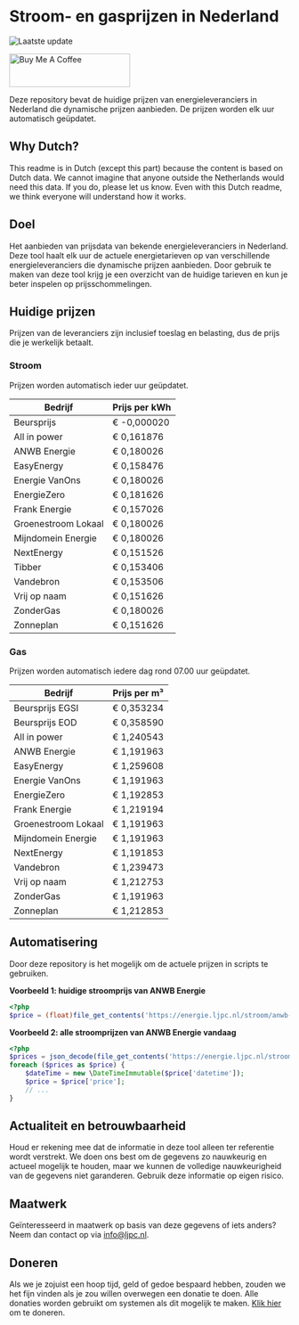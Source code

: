 # Stroom- en gasprijzen in Nederland

![Laatste update](https://img.shields.io/badge/laatste%20update-2024--08--24%2010%3A00%20CET-brightgreen)

<a href="https://www.buymeacoffee.com/Lars-" target="_blank"><img src="https://cdn.buymeacoffee.com/buttons/v2/default-orange.png" alt="Buy Me A Coffee" height="60" style="height: 60px !important;width: 217px !important;" ></a>

Deze repository bevat de huidige prijzen van energieleveranciers in Nederland die dynamische prijzen aanbieden. De prijzen worden elk uur automatisch geüpdatet.

## Why Dutch?

This readme is in Dutch (except this part) because the content is based on Dutch data. We cannot imagine that anyone outside the Netherlands would need this data. If you do, please let us know. Even with this Dutch readme, we think
everyone will understand how it works.

## Doel

Het aanbieden van prijsdata van bekende energieleveranciers in Nederland. Deze tool haalt elk uur de actuele energietarieven op van verschillende energieleveranciers die dynamische prijzen aanbieden. Door gebruik te maken van deze tool
krijg je een overzicht van de huidige tarieven en kun je beter inspelen op prijsschommelingen.

## Huidige prijzen

Prijzen van de leveranciers zijn inclusief toeslag en belasting, dus de prijs die je werkelijk betaalt.

### Stroom

Prijzen worden automatisch ieder uur geüpdatet.

 Bedrijf | Prijs per kWh 
---------|---------------
Beursprijs | € -0,000020
All in power | € 0,161876
ANWB Energie | € 0,180026
EasyEnergy | € 0,158476
Energie VanOns | € 0,180026
EnergieZero | € 0,181626
Frank Energie | € 0,157026
Groenestroom Lokaal | € 0,180026
Mijndomein Energie | € 0,180026
NextEnergy | € 0,151526
Tibber | € 0,153406
Vandebron | € 0,153506
Vrij op naam | € 0,151626
ZonderGas | € 0,180026
Zonneplan | € 0,151626


### Gas

Prijzen worden automatisch iedere dag rond 07.00 uur geüpdatet.

 Bedrijf | Prijs per m³ 
---------|--------------
Beursprijs EGSI | € 0,353234
Beursprijs EOD | € 0,358590
All in power | € 1,240543
ANWB Energie | € 1,191963
EasyEnergy | € 1,259608
Energie VanOns | € 1,191963
EnergieZero | € 1,192853
Frank Energie | € 1,219194
Groenestroom Lokaal | € 1,191963
Mijndomein Energie | € 1,191963
NextEnergy | € 1,191853
Vandebron | € 1,239473
Vrij op naam | € 1,212753
ZonderGas | € 1,191963
Zonneplan | € 1,212853


## Automatisering

Door deze repository is het mogelijk om de actuele prijzen in scripts te gebruiken.

**Voorbeeld 1: huidige stroomprijs van ANWB Energie**

```php
<?php
$price = (float)file_get_contents('https://energie.ljpc.nl/stroom/anwb-energie-nu.txt');

```

**Voorbeeld 2: alle stroomprijzen van ANWB Energie vandaag**

```php
<?php
$prices = json_decode(file_get_contents('https://energie.ljpc.nl/stroom/all-in-power-vandaag.json'),true);
foreach ($prices as $price) {
    $dateTime = new \DateTimeImmutable($price['datetime']);
    $price = $price['price'];
    // ...
}
```

## Actualiteit en betrouwbaarheid

Houd er rekening mee dat de informatie in deze tool alleen ter referentie wordt verstrekt. We doen ons best om de gegevens zo nauwkeurig en actueel mogelijk te houden, maar we kunnen de volledige nauwkeurigheid van de gegevens niet
garanderen. Gebruik deze informatie op eigen risico.

## Maatwerk

Geïnteresseerd in maatwerk op basis van deze gegevens of iets anders? Neem dan contact op
via [info@ljpc.nl](mailto:info@ljpc.nl?subject=Energie%20prijzen).

## Doneren

Als we je zojuist een hoop tijd, geld of gedoe bespaard hebben, zouden we het fijn vinden als je zou willen overwegen een
donatie te doen. Alle donaties worden gebruikt om systemen als dit mogelijk te
maken. [Klik hier](https://www.buymeacoffee.com/Lars-) om te doneren.
